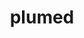 ---
title: "plumed"
layout: cache
categories: [package, develop-2023-10-08]
meta: {"versions": ["2.9.0"], "compilers": ["cce@=15.0.1", "gcc@=11.4.0", "gcc@=9.4.0", "oneapi@=2023.2.1"], "oss": ["rhel8", "ubuntu20.04"], "platforms": ["linux"], "targets": ["aarch64", "ppc64le", "x86_64_v3", "zen4"], "stacks": ["e4s", "e4s-arm", "e4s-cray-rhel", "e4s-oneapi", "e4s-power", "root"], "num_specs": 5, "num_specs_by_stack": {"e4s-cray-rhel": 1, "root": 5, "e4s-arm": 1, "e4s-power": 1, "e4s": 1, "e4s-oneapi": 1}}
spec_details: [{"hash": "apak5c3toaayu263fqnhkwh2f5rvu7tr", "compiler": "cce@=15.0.1", "versions": ["2.9.0"], "os": "rhel8", "platform": "linux", "target": "zen4", "variants": ["arrayfire=none", "build_system=autotools", "+gsl", "+mpi", "optional_modules=all", "+shared"], "stacks": ["e4s-cray-rhel", "root"], "size": "-", "tarball": "https://binaries.spack.io/releases/develop-2023-10-08/build_cache/linux-rhel8-zen4/cce-15.0.1/plumed-2.9.0/linux-rhel8-zen4-cce-15.0.1-plumed-2.9.0-apak5c3toaayu263fqnhkwh2f5rvu7tr.spack"}, {"hash": "44icv5rzvq66os7xsrhe75nfon5kxy4t", "compiler": "gcc@=11.4.0", "versions": ["2.9.0"], "os": "ubuntu20.04", "platform": "linux", "target": "aarch64", "variants": ["arrayfire=none", "build_system=autotools", "+gsl", "+mpi", "optional_modules=all", "+shared"], "stacks": ["root", "e4s-arm"], "size": "-", "tarball": "https://binaries.spack.io/releases/develop-2023-10-08/build_cache/linux-ubuntu20.04-aarch64/gcc-11.4.0/plumed-2.9.0/linux-ubuntu20.04-aarch64-gcc-11.4.0-plumed-2.9.0-44icv5rzvq66os7xsrhe75nfon5kxy4t.spack"}, {"hash": "ywev2ubluvih2ocwbvhqtoaaxi2xy2ge", "compiler": "gcc@=9.4.0", "versions": ["2.9.0"], "os": "ubuntu20.04", "platform": "linux", "target": "ppc64le", "variants": ["arrayfire=none", "build_system=autotools", "+gsl", "+mpi", "optional_modules=all", "+shared"], "stacks": ["e4s-power", "root"], "size": "-", "tarball": "https://binaries.spack.io/releases/develop-2023-10-08/build_cache/linux-ubuntu20.04-ppc64le/gcc-9.4.0/plumed-2.9.0/linux-ubuntu20.04-ppc64le-gcc-9.4.0-plumed-2.9.0-ywev2ubluvih2ocwbvhqtoaaxi2xy2ge.spack"}, {"hash": "xswqpymzudk4jiateqv7bdp6uqwresbd", "compiler": "gcc@=11.4.0", "versions": ["2.9.0"], "os": "ubuntu20.04", "platform": "linux", "target": "x86_64_v3", "variants": ["arrayfire=none", "build_system=autotools", "+gsl", "+mpi", "optional_modules=all", "+shared"], "stacks": ["e4s", "root"], "size": "-", "tarball": "https://binaries.spack.io/releases/develop-2023-10-08/build_cache/linux-ubuntu20.04-x86_64_v3/gcc-11.4.0/plumed-2.9.0/linux-ubuntu20.04-x86_64_v3-gcc-11.4.0-plumed-2.9.0-xswqpymzudk4jiateqv7bdp6uqwresbd.spack"}, {"hash": "rgstegc67hoa47tymckolfffw23sfq2r", "compiler": "oneapi@=2023.2.1", "versions": ["2.9.0"], "os": "ubuntu20.04", "platform": "linux", "target": "x86_64_v3", "variants": ["arrayfire=none", "build_system=autotools", "+gsl", "+mpi", "optional_modules=all", "+shared"], "stacks": ["root", "e4s-oneapi"], "size": "-", "tarball": "https://binaries.spack.io/releases/develop-2023-10-08/build_cache/linux-ubuntu20.04-x86_64_v3/oneapi-2023.2.1/plumed-2.9.0/linux-ubuntu20.04-x86_64_v3-oneapi-2023.2.1-plumed-2.9.0-rgstegc67hoa47tymckolfffw23sfq2r.spack"}]
---